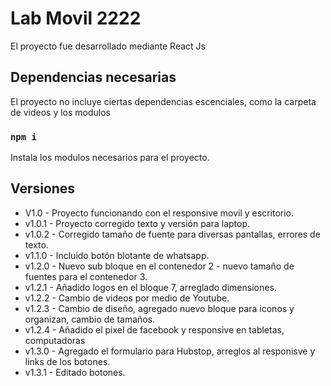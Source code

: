 # Lab Movil 2222

El proyecto fue desarrollado mediante React Js

## Dependencias necesarias

El proyecto no incluye ciertas dependencias escenciales, como la carpeta de videos y los modulos

### `npm i`

Instala los modulos necesarios para el proyecto.

## Versiones

-   V1.0    -   Proyecto funcionando con el responsive movil y escritorio.
-   v1.0.1  -   Proyecto corregido texto y versión para laptop.
-   v1.0.2  -   Corregido tamaño de fuente para diversas pantallas, errores de texto.
-   v1.1.0  -   Incluido botón blotante de whatsapp.
-   v1.2.0  -   Nuevo sub bloque en el contenedor 2 - nuevo tamaño de fuentes para el contenedor 3.
-   v1.2.1  -   Añadido logos en el bloque 7, arreglado dimensiones.
-   v1.2.2  -   Cambio de videos por medio de Youtube.
-   v1.2.3  -   Cambio de diseño, agregado nuevo bloque para iconos y organizan, cambio de tamaños.   
-   v1.2.4  -   Añadido el pixel de facebook y responsive en tabletas, computadoras  
-   v1.3.0  -   Agregado el formulario para Hubstop, arreglos al responisve y links de los botones.
-   v1.3.1  -   Editado botones.